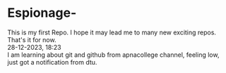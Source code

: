 # Espionage-
This is my first Repo. I hope it may lead me to many new exciting repos. That's it for now.<br>
28-12-2023, 18:23 <br>
I am learning about git and github from apnacollege channel, feeling low, just got a notification from dtu.
